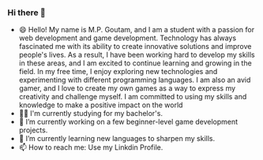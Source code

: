 ### Hi there 👋


- 😄 Hello! My name is M.P. Goutam, and I am a student with a passion for web development and game development. Technology has always fascinated me with its ability to create innovative solutions and improve people's lives. As a result, I have been working hard to develop my skills in these areas, and I am excited to continue learning and growing in the field.
In my free time, I enjoy exploring new technologies and experimenting with different programming languages. I am also an avid gamer, and I love to create my own games as a way to express my creativity and challenge myself. I am committed to using my skills and knowledge to make a positive impact on the world
- 👨‍🎓 I'm currently studying for my bachelor's.
- 🔭 I’m currently working on a few beginner-level game development projects. 
- 🌱 I’m currently learning new languages to sharpen my skills.
- 📫 How to reach me: Use my Linkdin Profile. 
